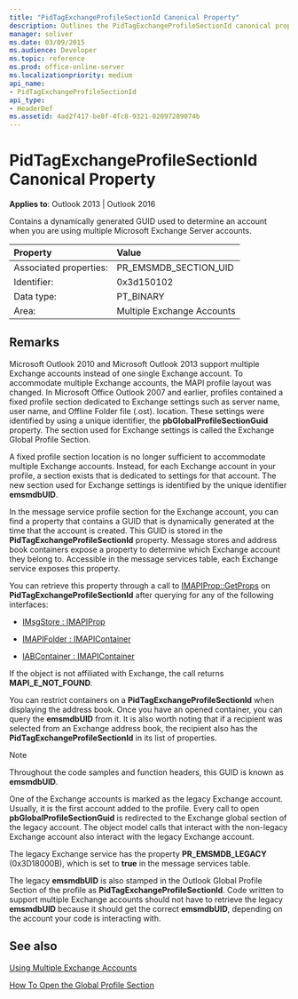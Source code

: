```yaml
---
title: "PidTagExchangeProfileSectionId Canonical Property"
description: Outlines the PidTagExchangeProfileSectionId canonical property, which contains a dynamically generated GUID.
manager: soliver
ms.date: 03/09/2015
ms.audience: Developer
ms.topic: reference
ms.prod: office-online-server
ms.localizationpriority: medium
api_name:
- PidTagExchangeProfileSectionId
api_type:
- HeaderDef
ms.assetid: 4ad2f417-be8f-4fc8-9321-82097289074b
---
```


# PidTagExchangeProfileSectionId Canonical Property

  
  
**Applies to**: Outlook 2013 | Outlook 2016 
  
Contains a dynamically generated GUID used to determine an account when you are using multiple Microsoft Exchange Server accounts.
  
|Property |Value |
|:-----|:-----|
|Associated properties:  <br/> |PR_EMSMDB_SECTION_UID  <br/> |
|Identifier:  <br/> |0x3d150102  <br/> |
|Data type:  <br/> |PT_BINARY  <br/> |
|Area:  <br/> |Multiple Exchange Accounts  <br/> |
   
## Remarks

Microsoft Outlook 2010 and Microsoft Outlook 2013 support multiple Exchange accounts instead of one single Exchange account. To accommodate multiple Exchange accounts, the MAPI profile layout was changed. In Microsoft Office Outlook 2007 and earlier, profiles contained a fixed profile section dedicated to Exchange settings such as server name, user name, and Offline Folder file (.ost). location. These settings were identified by using a unique identifier, the **pbGlobalProfileSectionGuid** property. The section used for Exchange settings is called the Exchange Global Profile Section. 
  
A fixed profile section location is no longer sufficient to accommodate multiple Exchange accounts. Instead, for each Exchange account in your profile, a section exists that is dedicated to settings for that account. The new section used for Exchange settings is identified by the unique identifier **emsmdbUID**.
  
In the message service profile section for the Exchange account, you can find a property that contains a GUID that is dynamically generated at the time that the account is created. This GUID is stored in the **PidTagExchangeProfileSectionId** property. Message stores and address book containers expose a property to determine which Exchange account they belong to. Accessible in the message services table, each Exchange service exposes this property. 
  
You can retrieve this property through a call to [IMAPIProp::GetProps](imapiprop-getprops.md) on **PidTagExchangeProfileSectionId** after querying for any of the following interfaces: 
  
- [IMsgStore : IMAPIProp](imsgstoreimapiprop.md)
    
- [IMAPIFolder : IMAPIContainer](imapifolderimapicontainer.md)
    
- [IABContainer : IMAPIContainer](iabcontainerimapicontainer.md)
    
If the object is not affiliated with Exchange, the call returns **MAPI_E_NOT_FOUND**.
  
You can restrict containers on a **PidTagExchangeProfileSectionId** when displaying the address book. Once you have an opened container, you can query the **emsmdbUID** from it. It is also worth noting that if a recipient was selected from an Exchange address book, the recipient also has the **PidTagExchangeProfileSectionId** in its list of properties. 
  
> [!NOTE]
> Throughout the code samples and function headers, this GUID is known as **emsmdbUID**. 
  
One of the Exchange accounts is marked as the legacy Exchange account. Usually, it is the first account added to the profile. Every call to open **pbGlobalProfileSectionGuid** is redirected to the Exchange global section of the legacy account. The object model calls that interact with the non-legacy Exchange account also interact with the legacy Exchange account. 
  
The legacy Exchange service has the property **PR_EMSMDB_LEGACY** (0x3D18000B), which is set to **true** in the message services table. 
  
The legacy **emsmdbUID** is also stamped in the Outlook Global Profile Section of the profile as **PidTagExchangeProfileSectionId**. Code written to support multiple Exchange accounts should not have to retrieve the legacy **emsmdbUID** because it should get the correct **emsmdbUID**, depending on the account your code is interacting with.
  
## See also



[Using Multiple Exchange Accounts](using-multiple-exchange-accounts.md)


[How To Open the Global Profile Section](/training/paths/configure-user-device-profiles/)
